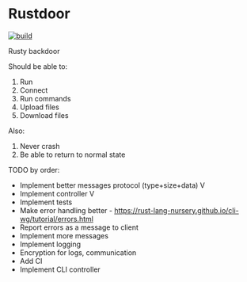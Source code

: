 # Rustdoor
[![build](https://travis-ci.org/talbor49/rustdoor.svg?branch=master)](https://travis-ci.org/talbor49/rustdoor)

Rusty backdoor


Should be able to:
1. Run
2. Connect
3. Run commands
4. Upload files
5. Download files



Also:
1. Never crash
2. Be able to return to normal state



TODO by order:
* Implement better messages protocol (type+size+data) V
* Implement controller V
* Implement tests
* Make error handling better - https://rust-lang-nursery.github.io/cli-wg/tutorial/errors.html
* Report errors as a message to client
* Implement more messages
* Implement logging
* Encryption for logs, communication
* Add CI
* Implement CLI controller